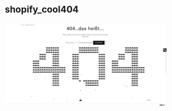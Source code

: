 # shopify_cool404

![<Spcace Fighter](https://github.com/StasonJatham/shopify_cool404/blob/master/space.png)
